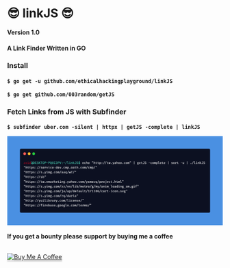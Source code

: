 
# 😎 linkJS 😎

**Version 1.0**

#### A Link Finder Written in GO


### Install

**`$ go get -u github.com/ethicalhackingplayground/linkJS`**

**`$ go get github.com/003random/getJS`**


### Fetch Links from JS with Subfinder
**`$ subfinder uber.com -silent | httpx | getJS -complete | linkJS`**

![GitHub Logo](carbon.png)



**If you get a bounty please support by buying me a coffee**

<br>
<a href="https://www.buymeacoffee.com/krypt0mux" target="_blank"><img src="https://www.buymeacoffee.com/assets/img/custom_images/orange_img.png" alt="Buy Me A Coffee" style="height: 41px !important;width: 174px !important;box-shadow: 0px 3px 2px 0px rgba(190, 190, 190, 0.5) !important;-webkit-box-shadow: 0px 3px 2px 0px rgba(190, 190, 190, 0.5) !important;" ></a>

